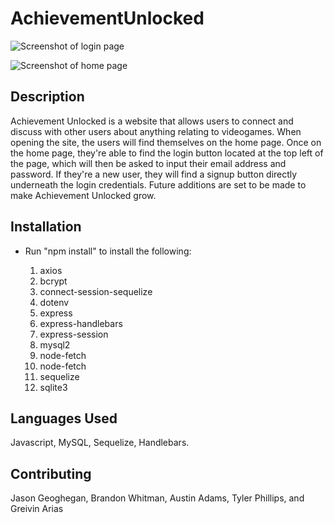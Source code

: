 # AchievementUnlocked

![Screenshot of login page]()

![Screenshot of home page]()

## Description
   Achievement Unlocked is a website that allows users to connect and discuss with other users about anything relating to videogames. When opening the site, the users will find themselves on the home page. Once on the home page, they're able to find the login button located at the top left of the page, which will then be asked to input their email address and password. If they're a new user, they will find a signup button directly underneath the login credentials. Future additions are set to be made to make Achievement Unlocked grow.

  ## Installation
  - Run "npm install" to install the following:

    1. axios
    2. bcrypt
    3. connect-session-sequelize
    4. dotenv
    5. express
    6. express-handlebars
    7. express-session
    8. mysql2
    9. node-fetch
    10. node-fetch
    11. sequelize
    12. sqlite3

  ## Languages Used
  Javascript, MySQL, Sequelize, Handlebars.


  ## Contributing
  Jason Geoghegan, Brandon Whitman, Austin Adams, Tyler Phillips, and Greivin Arias